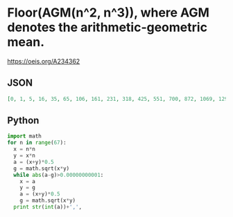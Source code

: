 # Floor\(AGM\(n^2, n^3\)\), where AGM denotes the arithmetic\-geometric mean\.
https://oeis.org/A234362
## JSON
```JSON
[0, 1, 5, 16, 35, 65, 106, 161, 231, 318, 425, 551, 700, 872, 1069, 1293, 1545, 1827, 2140, 2486, 2866, 3281, 3734, 4225, 4755, 5327, 5942, 6601, 7306, 8057, 8856, 9706, 10606, 11558, 12565, 13626, 14744, 15919, 17154, 18449, 19805, 21225, 22709, 24259, 25876, 27561]
```
## Python
```Python
import math
for n in range(67):
  x = n*n
  y = x*n
  a = (x+y)*0.5
  g = math.sqrt(x*y)
  while abs(a-g)>0.00000000001:
    x = a
    y = g
    a = (x+y)*0.5
    g = math.sqrt(x*y)
  print str(int(a))+',',
```
